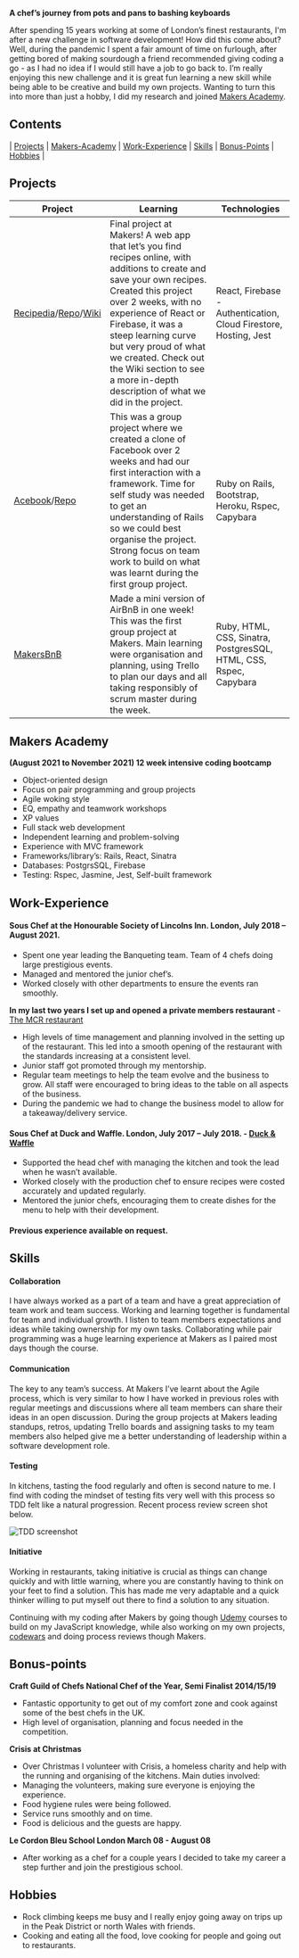 **A chef’s journey from pots and pans to bashing keyboards**

After spending 15 years working at some of London’s finest restaurants, I'm after a new challenge in software development! How did this come about? Well, during the pandemic I spent a fair amount of time on furlough, after getting bored of making sourdough a friend recommended giving coding a go - as I had no idea if I would still have a job to go back to. I’m really enjoying this new challenge and it is great fun learning a new skill while being able to be creative and build my own projects. Wanting to turn this into more than just a hobby, I did my research and joined [Makers Academy](https://makers.tech/).

## Contents
| [Projects](#projects) | [Makers-Academy](#makers-academy) | [Work-Experience](#work-experience) | [Skills](#skills) | [Bonus-Points](#bonus-points) | [Hobbies](#hobbies) |

## Projects 
| Project | Learning | Technologies |
| --- | --- | --- |
| [Recipedia](https://recipedia-cbe2c.web.app/)/[Repo](https://github.com/Jjake540Recipedia)/[Wiki](https://github.com/Jjake540/Recipedia/wiki)| Final project at Makers! A web app that let’s you find recipes online, with additions to create and save your own recipes. Created this project over 2 weeks, with no experience of React or Firebase, it was a steep learning curve but very proud of what we created. Check out the Wiki section to see a more in-depth description of what we did in the project. | React, Firebase - Authentication, Cloud Firestore, Hosting, Jest |
| [Acebook](http://limitless-atoll-12397.herokuapp.com/login)/[Repo](https://github.com/Jjake540/Acebook) | This was a group project where we created a clone of Facebook over 2 weeks and had our first interaction with a framework. Time for self study was needed to get an understanding of Rails so we could best organise the project. Strong focus on team work to build on what was learnt during the first group project. | Ruby on Rails, Bootstrap, Heroku, Rspec, Capybara |
| [MakersBnB](https://github.com/Jjake540/makersBnB) | Made a mini version of AirBnB in one week! This was the first group project at Makers. Main learning were organisation and planning, using Trello to plan our days and all taking responsibly of scrum master during the week.  | Ruby, HTML, CSS, Sinatra, PostgresSQL, HTML, CSS, Rspec, Capybara |

## Makers Academy
**(August 2021 to November 2021)
12 week intensive coding bootcamp**

- Object-oriented design
- Focus on pair programming and group projects
- Agile woking style
- EQ, empathy and teamwork workshops
- XP values
- Full stack web development
- Independent learning and problem-solving
- Experience with MVC framework
- Frameworks/library’s: Rails, React, Sinatra
- Databases: PostgrsSQL, Firebase
- Testing: Rspec, Jasmine, Jest, Self-built framework

## Work-Experience

#### Sous Chef at the Honourable Society of Lincolns Inn. London, July 2018 – August 2021.
- Spent one year leading the Banqueting team. Team of 4 chefs doing large prestigious events.
- Managed and mentored the junior chef’s.
- Worked closely with other departments to ensure the events ran smoothly.

**In my last two years I set up and opened a private members restaurant** - [The MCR restaurant](https://www.lincolnsinn.org.uk/members/the-mcr-restaurant-bar/)
- High levels of time management and planning involved in the setting up of the restaurant. This led into a smooth opening of the restaurant with the standards increasing at a consistent level.
- Junior staff got promoted through my mentorship.
- Regular team meetings to help the team evolve and the business to grow. All staff were encouraged to bring ideas to the table on all aspects of the business.
- During the pandemic we had to change the business model to allow for a takeaway/delivery service.

#### Sous Chef at Duck and Waffle. London, July 2017 – July 2018. - [Duck & Waffle](https://duckandwaffle.com/)
- Supported the head chef with managing the kitchen and took the lead when he wasn’t available.
- Worked closely with the production chef to ensure recipes were costed accurately and updated regularly.
- Mentored the junior chefs, encouraging them to create dishes for the menu to help with their development.

#### Previous experience available on request.

## Skills
#### Collaboration
I have always worked as a part of a team and have a great appreciation of team work and team success. Working and learning together is fundamental for team and individual growth. I listen to team members expectations and ideas while taking ownership for my own tasks. Collaborating while pair programming was a huge learning experience at Makers as I paired most days though the course. 
#### Communication
The key to any team’s success. At Makers I’ve learnt about the Agile process, which is very similar to how I have worked in previous roles with regular meetings and discussions where all team members can share their ideas in an open discussion. During the group projects at Makers leading standups, retros, updating Trello boards and assigning tasks to my team members also helped give me a better understanding of leadership within a software development role.
#### Testing
In kitchens, tasting the food regularly and often is second nature to me. I find with coding the mindset of testing fits very well with this process so TDD felt like a natural progression. Recent process review screen shot below.

![TDD screenshot](https://user-images.githubusercontent.com/77396594/144481708-64d501ec-dbc1-438f-9f1a-08268f5a1f67.png)
#### Initiative
Working in restaurants, taking initiative is crucial as things can change quickly and with little warning, where you are constantly having to think on your feet to find a solution. This has made me very adaptable and a quick thinker willing to put myself out there to find a solution to any situation.

Continuing with my coding after Makers by going though [Udemy](https://www.udemy.com/user/jake-burton-stewart/) courses to build on my JavaScript knowledge, while also working on my own projects, [codewars](https://www.codewars.com/users/Jjake540) and doing process reviews though Makers.

## Bonus-points
**Craft Guild of Chefs National Chef of the Year, Semi Finalist 2014/15/19**
- Fantastic opportunity to get out of my comfort zone and cook against some of the best chefs in the UK.
- High level of organisation, planning and focus needed in the competition.

**Crisis at Christmas**
- Over Christmas I volunteer with Crisis, a homeless charity and help with the running and organising of the kitchens. Main duties involved:
- Managing the volunteers, making sure everyone is enjoying the experience.
- Food hygiene rules were being followed.
- Service runs smoothly and on time.
- Food is delicious and the guests are happy.

**Le Cordon Bleu School London March 08 - August 08**
- After working as a chef for a couple years I decided to take my career a step further and join the prestigious school.

## Hobbies
- Rock climbing keeps me busy and I really enjoy going away on trips up in the Peak District or north Wales with friends.
- Cooking and eating all the food, love cooking for people and going out to restaurants.
